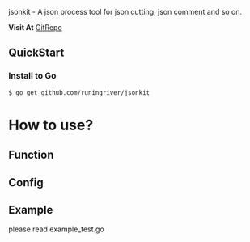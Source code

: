 jsonkit - A json process tool for json cutting, json comment and so on.

**Visit At** [GitRepo](https://github.com/runingriver/jsonkit) 


## QuickStart

### Install to Go

```bash
$ go get github.com/runingriver/jsonkit
```


# How to use?

## Function

## Config


## Example
please read example_test.go 